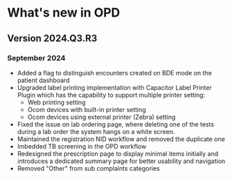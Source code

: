 # What's new in OPD

## Version 2024.Q3.R3

### September 2024

- Added a flag to distinguish encounters created on BDE mode on the patient dashboard 
- Upgraded label printing implementation with Capacitor Label Printer Plugin which has the capability to support multiple printer setting: 
    - Web printing setting
    - Ocom devices with built-in printer setting 
    - Ocom devices using external printer (Zebra) setting
- Fixed the issue on lab ordering page, where deleting one of the tests during a lab order the system hangs on a white screen. 
- Maintained the registration NID workflow and removed the duplicate one
- Imbedded TB screening in the OPD workflow
- Redesigned the prescription page to display minimal items initially and introduces a dedicated summary page for better usability and navigation
- Removed "Other" from sub complaints categories